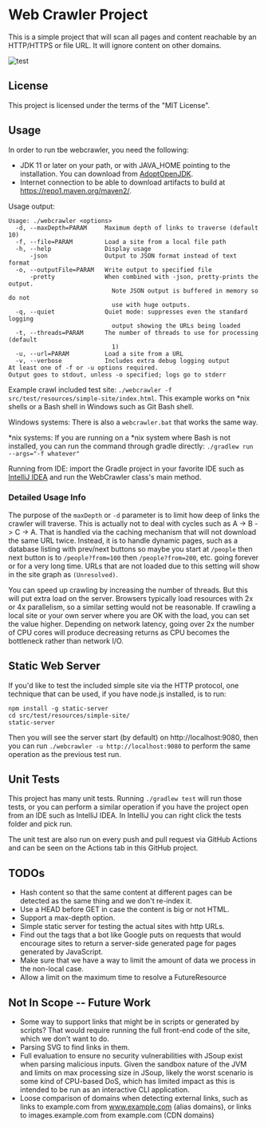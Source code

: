 # Web Crawler Project

This is a simple project that will scan all pages and content reachable by an HTTP/HTTPS or file URL. It will ignore
content on other domains.

![test](https://github.com/gillius/webcrawler/workflows/test/badge.svg?branch=main)

## License

This project is licensed under the terms of the "MIT License".

## Usage

In order to run tbe webcrawler, you need the following:

* JDK 11 or later on your path, or with JAVA_HOME pointing to the installation. You can download from
  [AdoptOpenJDK](https://adoptopenjdk.net/?variant=openjdk11&jvmVariant=hotspot).
* Internet connection to be able to download artifacts to build at https://repo1.maven.org/maven2/.

Usage output:

    Usage: ./webcrawler <options>
      -d, --maxDepth=PARAM     Maximum depth of links to traverse (default 10)
      -f, --file=PARAM         Load a site from a local file path
      -h, --help               Display usage
          -json                Output to JSON format instead of text format
      -o, --outputFile=PARAM   Write output to specified file
          -pretty              When combined with -json, pretty-prints the output.
                                 Note JSON output is buffered in memory so do not
                                 use with huge outputs.
      -q, --quiet              Quiet mode: suppresses even the standard logging
                                 output showing the URLs being loaded
      -t, --threads=PARAM      The number of threads to use for processing (default
                                 1)
      -u, --url=PARAM          Load a site from a URL
      -v, --verbose            Includes extra debug logging output
    At least one of -f or -u options required.
    Output goes to stdout, unless -o specified; logs go to stderr

Example crawl included test site: `./webcrawler -f src/test/resources/simple-site/index.html`. This example works
on *nix shells or a Bash shell in Windows such as Git Bash shell. 

Windows systems: There is also a `webcrawler.bat` that works the same way.

*nix systems: If you are running on a *nix system where Bash is not installed, you can run the command through gradle
directly: `./gradlew run --args="-f whatever"`

Running from IDE: import the Gradle project in your favorite IDE such as [IntelliJ IDEA](https://www.jetbrains.com/idea/)
and run the WebCrawler class's main method.

### Detailed Usage Info

The purpose of the `maxDepth` or `-d` parameter is to limit how deep of links the crawler will traverse. This is
actually not to deal with cycles such as A -> B -> C -> A. That is handled via the caching mechanism that will not
download the same URL twice. Instead, it is to handle dynamic pages, such as a database listing with prev/next buttons
so maybe you start at `/people` then next button is to `/people?from=100` then `/people?from=200`, etc. going forever
or for a very long time. URLs that are not loaded due to this setting will show in the site graph as `(Unresolved)`.

You can speed up crawling by increasing the number of threads. But this will put extra load on the server. Browsers
typically load resources with 2x or 4x parallelism, so a similar setting would not be reasonable. If crawling a local
site or your own server where you are OK with the load, you can set the value higher. Depending on network latency,
going over 2x the number of CPU cores will produce decreasing returns as CPU becomes the bottleneck rather than
network I/O.

## Static Web Server

If you'd like to test the included simple site via the HTTP protocol, one technique that can be used, if you have
node.js installed, is to run:

    npm install -g static-server
    cd src/test/resources/simple-site/
    static-server

Then you will see the server start (by default) on http://localhost:9080, then you can run
`./webcrawler -u http://localhost:9080` to perform the same operation as the previous test run.

## Unit Tests

This project has many unit tests. Running `./gradlew test` will run those tests, or you can perform a similar
operation if you have the project open from an IDE such as IntelliJ IDEA. In IntelliJ you can right click the tests
folder and pick run.

The unit test are also run on every push and pull request via GitHub Actions and can be seen on the Actions tab in
this GitHub project.

## TODOs

* Hash content so that the same content at different pages can be detected as the same thing and we
  don't re-index it.
* Use a HEAD before GET in case the content is big or not HTML.
* Support a max-depth option.
* Simple static server for testing the actual sites with http URLs.
* Find out the tags that a bot like Google puts on requests that would encourage sites to return a
  server-side generated page for pages generated by JavaScript.
* Make sure that we have a way to limit the amount of data we process in the non-local case.
* Allow a limit on the maximum time to resolve a FutureResource
  
## Not In Scope -- Future Work
* Some way to support links that might be in scripts or generated by scripts? That would require running
  the full front-end code of the site, which we don't want to do.
* Parsing SVG to find links in them.
* Full evaluation to ensure no security vulnerabilities with JSoup exist when parsing malicious inputs. Given the
  sandbox nature of the JVM and limits on max processing size in JSoup, likely the worst scenario is some kind of
  CPU-based DoS, which has limited impact as this is intended to be run as an interactive CLI application.
* Loose comparison of domains when detecting external links, such as links to example.com from www.example.com
  (alias domains), or links to images.example.com from example.com (CDN domains)

